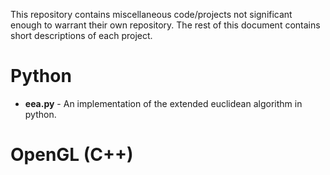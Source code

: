 This repository contains miscellaneous code/projects not significant enough to warrant their own repository. The rest of this document contains short descriptions of each project.

Python
==================================================================
- **eea.py** - An implementation of the extended euclidean algorithm in python.

OpenGL (C++)
==================================================================
